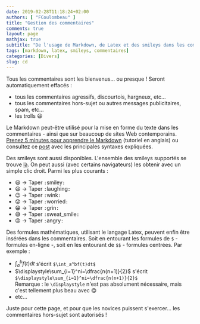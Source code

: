 ```yaml
---
date: 2019-02-28T11:18:24+02:00
authors: [ "FCoulombeau" ]
title: "Gestion des commentaires"
comments: true
layout: page
mathjax: true
subtitle: "De l'usage de Markdown, de Latex et des smileys dans les commentaires"
tags: [markdown, latex, smileys, commentaires]
categories: [Divers]
slug: cd
---
```


Tous les commentaires sont les bienvenus... ou presque ! Seront automatiquement effacés :

- tous les commentaires agressifs, discourtois, hargneux, etc...
- tous les commentaires hors-sujet ou autres messages publicitaires, spam, etc...
- les trolls :laughing:

Le Markdown peut-être utilisé pour la mise en forme du texte dans les commentaires - ainsi que sur beaucoup de sites Web contemporains. [Prenez 5 minutes pour apprendre le Markdown](http://markdowntutorial.com/) (tutoriel en anglais) ou consultez ce [post](/2019-03-08-Markdown/) avec les principales syntaxes expliquées.

Des smileys sont aussi disponibles. L'ensemble des smileys supportés se trouve [là](https://www.webpagefx.com/tools/emoji-cheat-sheet/). On peut aussi (avec certains navigateurs) les obtenir avec un simple clic droit. Parmi les plus courants :

-  :smiley: -> Taper `:`smiley`:`
-  :laughing: -> Taper `:`laughing`:`
-  :wink: -> Taper `:`wink`:`
-  :worried: -> Taper `:`worried`:`
-  :grin: -> Taper `:`grin`:`
-  :sweat_smile: -> Taper `:`sweat_smile`:`
-  :angry: -> Taper `:`angry`:`

Des formules mathématiques, utilisant le langage Latex, peuvent enfin être insérées dans les commentaires. Soit en entourant les formules de `$` - formules en-ligne -, soit en les entourant de `$$` - formules centrées. Par exemple :

- $\int_a^bf(t)dt$ s'écrit `$\int_a^bf(t)dt$`
- $\displaystyle\sum_{i=1}^ni=\dfrac{n(n+1)}{2}$ s'écrit `$\displaystyle\sum_{i=1}^ni=\dfrac{n(n+1)}{2}$`  
Remarque : le `\displaystyle` n'est pas absolument nécessaire, mais c'est tellement plus beau avec :yum:
- etc...

Juste pour cette page, et pour que les novices puissent s'exercer... les commentaires hors-sujet sont autorisés !